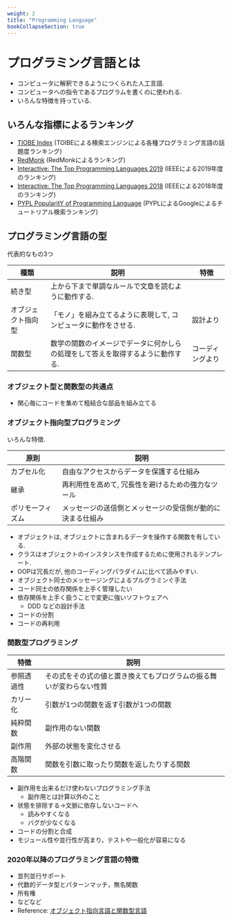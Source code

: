 ```yaml
---
weight: 2
title: "Programming Language"
bookCollapseSection: true
---
```


# プログラミング言語とは
- コンピュータに解釈できるようにつくられた人工言語.
- コンピュータへの指令であるプログラムを書くのに使われる.
- いろんな特徴を持っている.

## いろんな指標によるランキング
- [TIOBE Index](https://www.tiobe.com/tiobe-index/) (TOIBEによる検索エンジンによる各種プログラミング言語の話題度ランキング)
- [RedMonk](https://redmonk.com/data/) (RedMonkによるランキング)
- [Interactive: The Top Programming Languages 2019](https://spectrum.ieee.org/static/interactive-the-top-programming-languages-2019) (IEEEによる2019年度のランキング)
- [Interactive: The Top Programming Languages 2018](https://spectrum.ieee.org/static/interactive-the-top-programming-languages-2018) (IEEEによる2018年度のランキング)
- [PYPL PopularitY of Programming Language](http://pypl.github.io/PYPL.html) (PYPLによるGoogleによるチュートリアル検索ランキング)

## プログラミング言語の型
代表的なもの3つ

|種類|説明|特徴|
|---|---|---|
|続き型|上から下まで単調なルールで文章を読むように動作する.|
|オブジェクト指向型| 「モノ」を組み立てるように表現して, コンピュータに動作をさせる.|設計より|
|関数型|数学の関数のイメージでデータに何かしらの処理をして答えを取得するように動作する.|コーディングより|

### オブジェクト型と関数型の共通点
- 関心毎にコードを集めて粗結合な部品を組み立てる

### オブジェクト指向型プログラミング
いろんな特徴.

|原則|説明|
|---|---|
|カプセル化|自由なアクセスからデータを保護する仕組み|
|継承|再利用性を高めて, 冗長性を避けるための強力なツール|
|ポリモーフィズム|メッセージの送信側とメッセージの受信側が動的に決まる仕組み|

- オブジェクトは, オブジェクトに含まれるデータを操作する関数を有している.
- クラスはオブジェクトのインスタンスを作成するために使用されるテンプレート.
- OOPは冗長だが, 他のコーディングパラダイムに比べて読みやすい.
- オブジェクト同士のメッセージングによるプルグラミンぐ手法
- コード同士の依存関係を上手く管理したい
- 依存関係を上手く扱うことで変更に強いソフトウェアへ
  - DDD などの設計手法
- コードの分割
- コードの再利用

### 関数型プログラミング
|特徴|説明|
|---|---|
|参照透過性|その式をその式の値と置き換えてもプログラムの振る舞いが変わらない性質|
|カリー化|引数が1つの関数を返す引数が1つの関数|
|純粋関数|副作用のない関数|
|副作用|外部の状態を変化させる|
|高階関数|関数を引数に取ったり関数を返したりする関数|

- 副作用を出来るだけ使わないプログラミング手法
  - 副作用とは計算以外のこと
- 状態を排除する->文脈に依存しないコードへ
  - 読みやすくなる
  - バグが少なくなる
- コードの分割と合成
- モジュール性や並行性が高まり，テストや一般化が容易になる

### 2020年以降のプログラミング言語の特徴
- 並列並行サポート
- 代数的データ型とパターンマッチ，無名関数
- 所有権
- などなど
- Reference: [オブジェクト指向言語と関数型言語](https://keens.github.io/slide/obujiekutoshikougengotokansuugatagengo/)
